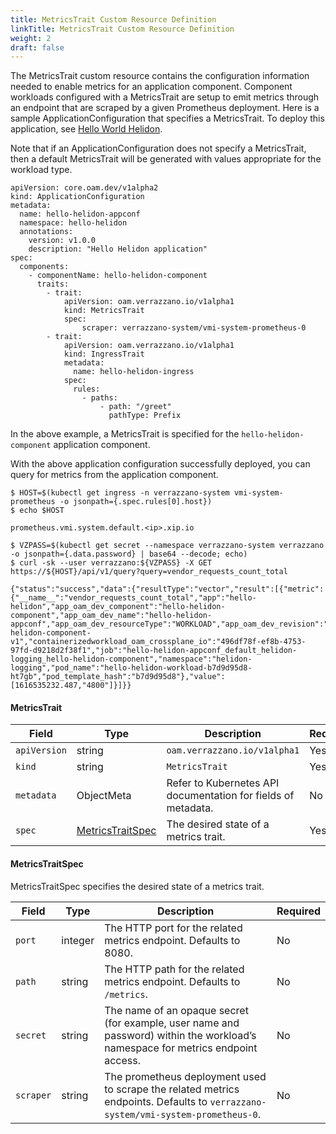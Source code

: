 ```yaml
---
title: MetricsTrait Custom Resource Definition
linkTitle: MetricsTrait Custom Resource Definition
weight: 2
draft: false
---
```

The MetricsTrait custom resource contains the configuration information needed to enable metrics for an application component.  Component workloads configured with a MetricsTrait are setup to emit metrics through an endpoint that are scraped by a given Prometheus deployment.  Here is a sample ApplicationConfiguration that specifies a MetricsTrait.  To deploy this application, see [Hello World Helidon](https://github.com/verrazzano/verrazzano/blob/master/examples/hello-helidon/README.md).

Note that if an ApplicationConfiguration does not specify a MetricsTrait, then a default MetricsTrait will be generated with values appropriate for the workload type.
```
apiVersion: core.oam.dev/v1alpha2
kind: ApplicationConfiguration
metadata:
  name: hello-helidon-appconf
  namespace: hello-helidon
  annotations:
    version: v1.0.0
    description: "Hello Helidon application"
spec:
  components:
    - componentName: hello-helidon-component
      traits:
        - trait:
            apiVersion: oam.verrazzano.io/v1alpha1
            kind: MetricsTrait
            spec:
                scraper: verrazzano-system/vmi-system-prometheus-0
        - trait:
            apiVersion: oam.verrazzano.io/v1alpha1
            kind: IngressTrait
            metadata:
              name: hello-helidon-ingress
            spec:
              rules:
                - paths:
                    - path: "/greet"
                      pathType: Prefix
```
In the above example, a MetricsTrait is specified for the `hello-helidon-component` application component.

With the above application configuration successfully deployed, you can query for metrics from the application component.
```
$ HOST=$(kubectl get ingress -n verrazzano-system vmi-system-prometheus -o jsonpath={.spec.rules[0].host})
$ echo $HOST

prometheus.vmi.system.default.<ip>.xip.io

$ VZPASS=$(kubectl get secret --namespace verrazzano-system verrazzano -o jsonpath={.data.password} | base64 --decode; echo)
$ curl -sk --user verrazzano:${VZPASS} -X GET https://${HOST}/api/v1/query?query=vendor_requests_count_total

{"status":"success","data":{"resultType":"vector","result":[{"metric":{"__name__":"vendor_requests_count_total","app":"hello-helidon","app_oam_dev_component":"hello-helidon-component","app_oam_dev_name":"hello-helidon-appconf","app_oam_dev_resourceType":"WORKLOAD","app_oam_dev_revision":"hello-helidon-component-v1","containerizedworkload_oam_crossplane_io":"496df78f-ef8b-4753-97fd-d9218d2f38f1","job":"hello-helidon-appconf_default_helidon-logging_hello-helidon-component","namespace":"helidon-logging","pod_name":"hello-helidon-workload-b7d9d95d8-ht7gb","pod_template_hash":"b7d9d95d8"},"value":[1616535232.487,"4800"]}]}}
```

#### MetricsTrait

| Field | Type | Description | Required
| --- | --- | --- | --- |
| `apiVersion` | string | `oam.verrazzano.io/v1alpha1` | Yes |
| `kind` | string | `MetricsTrait` |  Yes |
| `metadata` | ObjectMeta | Refer to Kubernetes API documentation for fields of metadata. |  No |
| `spec` |  [MetricsTraitSpec](#MetricsTraitSpec) | The desired state of a metrics trait. |  Yes |

#### MetricsTraitSpec
MetricsTraitSpec specifies the desired state of a metrics trait.

| Field | Type | Description | Required
| --- | --- | --- | --- |
| `port` | integer | The HTTP port for the related metrics endpoint. Defaults to 8080. | No |
| `path` | string | The HTTP path for the related metrics endpoint. Defaults to `/metrics`. | No |
| `secret` | string | The name of an opaque secret (for example, user name and password) within the workload’s namespace for metrics endpoint access. | No |
| `scraper` | string | The prometheus deployment used to scrape the related metrics endpoints. Defaults to `verrazzano-system/vmi-system-prometheus-0`. | No |
